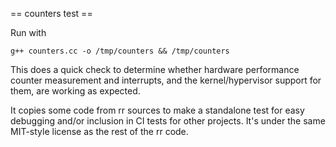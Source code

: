 == counters test ==

Run with
```
g++ counters.cc -o /tmp/counters && /tmp/counters
```
This does a quick check to determine whether hardware performance counter measurement and interrupts, and the kernel/hypervisor support for them, are working as expected.

It copies some code from rr sources to make a standalone test for easy debugging and/or inclusion in CI tests for other projects. It's under the same MIT-style license as the rest of the rr code.